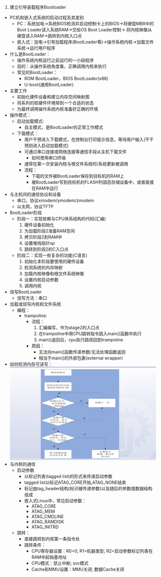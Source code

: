 1. 建立引导装载程序Bootloader

* PC机和嵌入式系统的启动过程及其差别
    * PC：系统加电->系统BIOS检测并启动控制卡上的BIOS->将硬盘MBR中的Boot Loader读入系统RAM->交给OS Boot Loader控制->
      将内核映像从硬盘读入RAM->跳转到内核入口点
    * 嵌入式：加电->引导加载程序(BootLoader等)->操作系统内核->加载文件系统->运行用户程序
* 什么是BootLoader：
    * 操作系统内核运行之前运行的一小段程序
    * 目的：从操作系统角度看，正确调用内核来执行
    * 常见的BootLoader：
        * ROM BootLoader，BIOS BootLoader(x86)
        * U-boot(通用BootLoader)
* 主要工作
    * 初始化硬件设备和建立内存空间映射图
    * 将系列的软硬件环境带到一个合适的状态
    * 为最终调用操作系统内核准备好正确的环境
* 操作模式：
    * 启动加载模式:
        * 自主模式，是BootLoader的正常工作模式
    * 下载模式：
        * 用户干预进入下载模式，在控制台打印提示信息，等待用户输入(不干预则进入启动加载模式)
        * 可通过串口连接或网络连接等通信手段从主机下载文件
            * 如何使用串口终端
        * 通常在第一次安装内核与根文件系统时/系统更新被调用
        * 流程：
            * 下载的文件被BootLoader保存到目标机的RAM上
            * 被BootLoader写到目标机的FLASH列固态存储设备中，或者直接在RAM中运行
* 与主机间的通信协议和设备
    * 串口，协议xmodem/ymodem/zmodem
    * 以太网，协议TFTP
* BootLoader阶段
    * 阶段一：实现依赖与CPU体系结构的代码(汇编)
        1. 硬件设备初始化
        2. 为加载阶段2准备RAM空间
        3. 拷贝阶段2到RAM中
        4. 设置堆栈指针sp
        5. 跳转到阶段2的C入口点
    * 阶段二：实现一些复杂的功能(C语言)
        1. 初始化本阶段要使用的硬件设备
        2. 检测系统的内存映射
        3. 加载内核映像和根文件系统映像
        4. 设置内核启动参数
        5. 调用内核
* 烧写BootLoader
    * 烧写方法：串口
* 加载或烧写内核和文件系统
    * 编程：
        * trampoline:
            * 流程：
                1. 汇编编写，作为stage2的入口点
                2. 在trampoline中用CPU跳转指令跳入main()函数中执行
                3. main()返回后，cpu执行路径回到trampoline
            * 原因：
                * 无法向main()函数传递参数/无法处理函数返回
                * 相当于main()的外部包裹(external wrapper)
* 如何检测内存可读写：<br>
  ![](内存检测过程.png "检测流程")
* 与内核的通信
    * 启动参数
        * 以标记列表(tagged list)的形式来传递启动参数
        * tagged list以标记ATAG_CORE开始,ATAG_NONE结束
        * 标记由tag_header结构(标识被传递参数)以及随后的参数值数据结构组成
        * 嵌入式Linux中，常见启动参数：
            * ATAG_CORE
            * ATAG_MEM
            * ATAG_CMDLINE
            * ATAG_RAMDISK
            * ATAG_INITRD
    * 跳转：
        * 直接跳转到内核第一条指令处
        * 跳转条件：
            * CPU寄存器设置：R0=0; R1=机器类型; R2=启动参数标记列表在RAM中起始基地址
            * CPU模式：禁止中断; svc模式
            * Cache和MMU设置：MMU关闭; 数据Cache关闭
